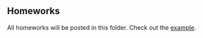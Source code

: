 ## Homeworks

All homeworks will be posted in this folder. Check out the [example](https://www.youtube.com/watch?v=PH3rfWu4r5k&feature=youtu.be).
